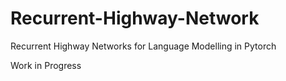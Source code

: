 # Recurrent-Highway-Network
Recurrent Highway Networks for Language Modelling in Pytorch


Work in Progress
